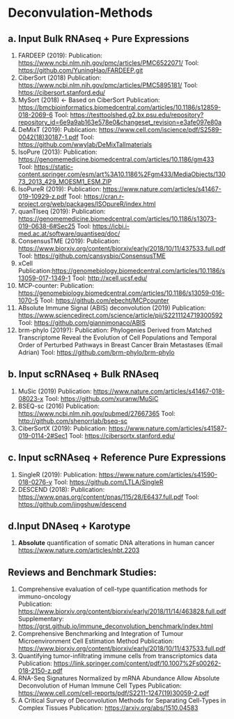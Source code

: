 # Deconvulation-Methods

## a. Input Bulk RNAseq + Pure Expressions

1. FARDEEP (2019): 
  Publication: https://www.ncbi.nlm.nih.gov/pmc/articles/PMC6522071/
  Tool: https://github.com/YuningHao/FARDEEP.git
2. CiberSort (2018)
  Publication: https://www.ncbi.nlm.nih.gov/pmc/articles/PMC5895181/
  Tool: https://cibersort.stanford.edu/
3. MySort (2018) <- Based on CiberSort
  Publication: https://bmcbioinformatics.biomedcentral.com/articles/10.1186/s12859-018-2069-6
  Tool: https://testtoolshed.g2.bx.psu.edu/repository?repository_id=6e9a9ab163e578e0&changeset_revision=e3afe097e80a
4. DeMixT (2019):
  Publication: https://www.cell.com/iscience/pdf/S2589-0042(18)30187-1.pdf
  Tool: https://github.com/wwylab/DeMixTallmaterials
5. IsoPure (2013):
  Publication: https://genomemedicine.biomedcentral.com/articles/10.1186/gm433
  Tool: https://static-content.springer.com/esm/art%3A10.1186%2Fgm433/MediaObjects/13073_2013_429_MOESM1_ESM.ZIP
6. IsoPureR (2019):
  Publication: https://www.nature.com/articles/s41467-019-10929-z.pdf
  Tool: https://cran.r-project.org/web/packages/ISOpureR/index.html
7. quanTIseq (2019):
  Publication: https://genomemedicine.biomedcentral.com/articles/10.1186/s13073-019-0638-6#Sec25
  Tool: https://icbi.i-med.ac.at/software/quantiseq/doc/
8. ConsensusTME (2019):
  Publication: https://www.biorxiv.org/content/biorxiv/early/2018/10/11/437533.full.pdf
  Tool: https://github.com/cansysbio/ConsensusTME
9. xCell
  Publication:https://genomebiology.biomedcentral.com/articles/10.1186/s13059-017-1349-1
  Tool: http://xcell.ucsf.edu/
10. MCP-counter:
  Publication: https://genomebiology.biomedcentral.com/articles/10.1186/s13059-016-1070-5
  Tool: https://github.com/ebecht/MCPcounter
11. ABsolute Immune Signal (ABIS) deconvolution (2019)
  Publication: https://www.sciencedirect.com/science/article/pii/S2211124719300592
  Tool: https://github.com/giannimonaco/ABIS
12. brm-phylo (2019?):
  Publication: Phylogenies Derived from Matched Transcriptome Reveal the Evolution of Cell Populations and Temporal Order of Perturbed  Pathways in Breast Cancer Brain Metastases (Email Adrian)
  Tool: https://github.com/brm-phylo/brm-phylo


## b. Input scRNAseq + Bulk RNAseq

1. MuSic (2019)
  Publication: https://www.nature.com/articles/s41467-018-08023-x
  Tool: https://github.com/xuranw/MuSiC
2. BSEQ-sc (2016)
  Publication: https://www.ncbi.nlm.nih.gov/pubmed/27667365
  Tool: http://github.com/shenorrlab/bseq-sc
3. CiberSortX (2019):
  Publication: https://www.nature.com/articles/s41587-019-0114-2#Sec1
  Tool: https://cibersortx.stanford.edu/
  
## c. Input scRNAseq + Reference Pure Expressions  
1. SingleR (2019):
  Publication: https://www.nature.com/articles/s41590-018-0276-y
  Tool: https://github.com/LTLA/SingleR 
2. DESCEND (2018):
  Publication: https://www.pnas.org/content/pnas/115/28/E6437.full.pdf
  Tool: https://github.com/jingshuw/descend

## d.Input DNAseq + Karotype
1. __Absolute__ quantification of somatic DNA alterations in human cancer
  https://www.nature.com/articles/nbt.2203
  

## Reviews and Benchmark Studies:
1. Comprehensive evaluation of cell-type quantification methods for immuno-oncology  
   Publication: https://www.biorxiv.org/content/biorxiv/early/2018/11/14/463828.full.pdf
   Supplementary: https://grst.github.io/immune_deconvolution_benchmark/index.html
2. Comprehensive Benchmarking and Integration of Tumour Microenvironment Cell Estimation Method
   Publication: https://www.biorxiv.org/content/biorxiv/early/2018/10/11/437533.full.pdf
3. Quantifying tumor-infiltrating immune cells from transcriptomics data
   Publication: https://link.springer.com/content/pdf/10.1007%2Fs00262-018-2150-z.pdf
4. RNA-Seq Signatures Normalized by mRNA Abundance Allow Absolute Deconvolution of Human Immune Cell Types
   Publication: https://www.cell.com/cell-reports/pdf/S2211-1247(19)30059-2.pdf
5. A Critical Survey of Deconvolution Methods for Separating Cell-Types in Complex Tissues
   Publication: https://arxiv.org/abs/1510.04583
